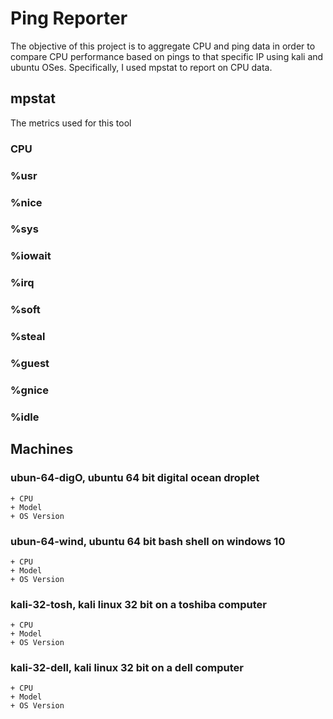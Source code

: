 # Ping Reporter
The objective of this project is to aggregate CPU and ping data in order to compare CPU performance based on pings to that specific IP using kali and ubuntu OSes.
Specifically, I used mpstat to report on CPU data.

## mpstat
The metrics used for this tool
### CPU
### %usr
### %nice
### %sys
### %iowait
### %irq
### %soft
### %steal
### %guest
### %gnice
### %idle


## Machines
### ubun-64-digO, ubuntu 64 bit digital ocean droplet
	+ CPU
	+ Model
	+ OS Version
### ubun-64-wind, ubuntu 64 bit bash shell on windows 10
	+ CPU
	+ Model
	+ OS Version
### kali-32-tosh, kali linux 32 bit on a toshiba computer
	+ CPU
	+ Model
	+ OS Version
### kali-32-dell, kali linux 32 bit on a dell computer
	+ CPU
	+ Model
	+ OS Version


